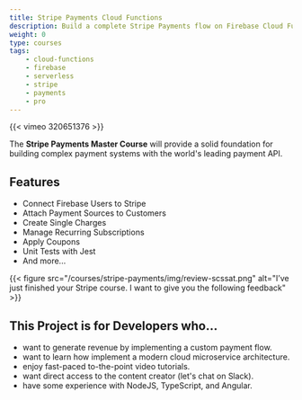 ```yaml
---
title: Stripe Payments Cloud Functions
description: Build a complete Stripe Payments flow on Firebase Cloud Functions
weight: 0
type: courses
tags: 
    - cloud-functions
    - firebase
    - serverless
    - stripe
    - payments
    - pro
---
```


{{< vimeo 320651376 >}}


The **Stripe Payments Master Course** will provide a solid foundation for building complex payment systems with the world's leading payment API.

## Features

- Connect Firebase Users to Stripe
- Attach Payment Sources to Customers
- Create Single Charges
- Manage Recurring Subscriptions
- Apply Coupons
- Unit Tests with Jest
- And more...


{{< figure src="/courses/stripe-payments/img/review-scssat.png" alt="I’ve just finished your Stripe course. I want to give you the following feedback" >}}


## This Project is for Developers who...

- want to generate revenue by implementing a custom payment flow.
- want to learn how implement a modern cloud microservice architecture.
- enjoy fast-paced to-the-point video tutorials.
- want direct access to the content creator (let's chat on Slack).
- have some experience with NodeJS, TypeScript, and Angular.

